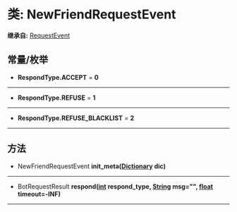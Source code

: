 # 类: NewFriendRequestEvent  
  
**继承自:** [RequestEvent](https://docs.godotengine.org/en/latest/classes/class_requestevent.html)  
  
## 常量/枚举  
  
- **RespondType.ACCEPT** = **0**  
  
---  
  
- **RespondType.REFUSE** = **1**  
  
---  
  
- **RespondType.REFUSE_BLACKLIST** = **2**  
  
---  
  
## 方法 
  
- NewFriendRequestEvent **init_meta([Dictionary](https://docs.godotengine.org/en/latest/classes/class_dictionary.html) dic)**  
  
---  
  
- BotRequestResult **respond([int](https://docs.godotengine.org/en/latest/classes/class_int.html) respond_type, [String](https://docs.godotengine.org/en/latest/classes/class_string.html) msg="", [float](https://docs.godotengine.org/en/latest/classes/class_float.html) timeout=-INF)**  
  
---  
  

